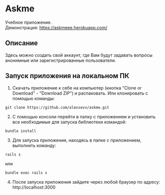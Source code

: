 # Askme

Учебное приложение.  
Демонстрация: https://askmeee.herokuapp.com/  

## Описание
Здесь можно создать свой аккаунт, где Вам будут задавать вопросы анонимные или зарегистрированные пользователи.

## Запуск приложения на локальном ПК
1. Скачать приложение к себе на компьютер (кнопка "Clone or Download" - "Download ZIP") и распаковать.
Или клонировать с помощью команды:
```
git clone https://github.com/alexsevv/askme.git
```
2. С помощью консоли перейти в папку с приложением и установить все необходимые для запуска библиотеки командой:
```
bundle install
```
3. Для запуска приложения, находясь в папке с приложением, выполнить команду:
```
rails s
```
  или
```
bundle exec rails s
```
4. После запуска приложения зайдите через любой браузер по адресу: http://localhost:3000
